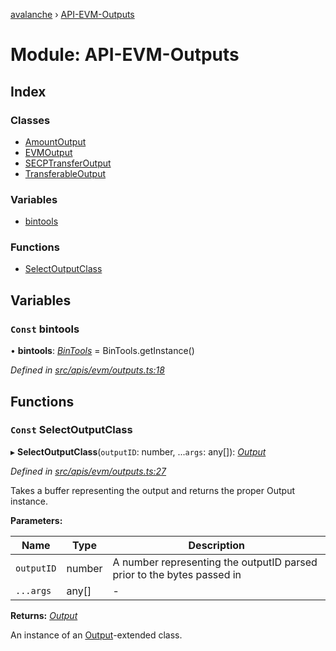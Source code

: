 [avalanche](../README.md) › [API-EVM-Outputs](api_evm_outputs.md)

# Module: API-EVM-Outputs

## Index

### Classes

* [AmountOutput](../classes/api_evm_outputs.amountoutput.md)
* [EVMOutput](../classes/api_evm_outputs.evmoutput.md)
* [SECPTransferOutput](../classes/api_evm_outputs.secptransferoutput.md)
* [TransferableOutput](../classes/api_evm_outputs.transferableoutput.md)

### Variables

* [bintools](api_evm_outputs.md#const-bintools)

### Functions

* [SelectOutputClass](api_evm_outputs.md#const-selectoutputclass)

## Variables

### `Const` bintools

• **bintools**: *[BinTools](../classes/utils_bintools.bintools.md)* = BinTools.getInstance()

*Defined in [src/apis/evm/outputs.ts:18](https://github.com/ava-labs/avalanchejs/blob/598fbcc/src/apis/evm/outputs.ts#L18)*

## Functions

### `Const` SelectOutputClass

▸ **SelectOutputClass**(`outputID`: number, ...`args`: any[]): *[Output](../classes/common_output.output.md)*

*Defined in [src/apis/evm/outputs.ts:27](https://github.com/ava-labs/avalanchejs/blob/598fbcc/src/apis/evm/outputs.ts#L27)*

Takes a buffer representing the output and returns the proper Output instance.

**Parameters:**

Name | Type | Description |
------ | ------ | ------ |
`outputID` | number | A number representing the outputID parsed prior to the bytes passed in  |
`...args` | any[] | - |

**Returns:** *[Output](../classes/common_output.output.md)*

An instance of an [Output](src_common.md#output)-extended class.
